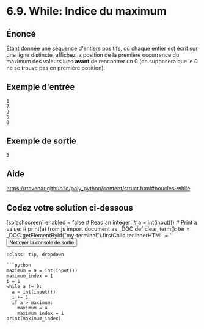 # 6.9. While: Indice du maximum

## **Énoncé**

Étant donnée une séquence d'entiers positifs, où chaque entier est écrit sur une ligne distincte, affichez la position de la première occurrence du maximum des valeurs lues **avant** de rencontrer un 0 (on supposera que le 0 ne se trouve pas en première position).

## **Exemple d'entrée**

```
1
7
9
5
0
```

## **Exemple de sortie**

```
3
```

## Aide

https://rtavenar.github.io/poly_python/content/struct.html#boucles-while

## Codez votre solution ci-dessous

<py-config>
    [splashscreen]
        enabled = false
</py-config>
<py-repl>
    # Read an integer:
# a = int(input())
# Print a value:
# print(a)
</py-repl>
<py-terminal id="my-terminal"></py-terminal>
<py-script>
from js import document as _DOC
def clear_term():
    ter = _DOC.getElementById("my-terminal").firstChild
    ter.innerHTML = ''
</py-script>
<button py-click="clear_term()" id="clear-terminal" class="py-button">Nettoyer la console de sortie</button>


````{admonition} Cliquez ici pour voir la solution
:class: tip, dropdown

```python
maximum = a = int(input())
maximum_index = 1
i = 1
while a != 0:
  a = int(input())
  i += 1
  if a > maximum:
    maximum = a
    maximum_index = i
print(maximum_index)
```
````
